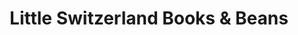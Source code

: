 ---
title: "Little Switzerland Books & Beans"
url: /marion/little-switzerland-books-und-beans/
shop: Bücher
---